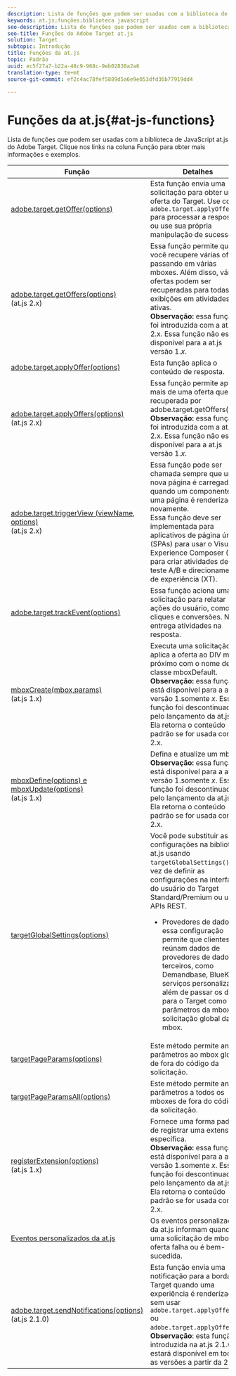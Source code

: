 ```yaml
---
description: Lista de funções que podem ser usadas com a biblioteca de JavaScript at.js do Adobe Target.
keywords: at.js;funções;biblioteca javascript
seo-description: Lista de funções que podem ser usadas com a biblioteca de JavaScript at.js do Adobe Target.
seo-title: Funções do Adobe Target at.js
solution: Target
subtopic: Introdução
title: Funções da at.js
topic: Padrão
uuid: ec5f27a7-b22a-48c9-968c-9eb02830a2a6
translation-type: tm+mt
source-git-commit: ef2c4ac78fef5889d5a6e9e053dfd36b77919dd4

---
```



# Funções da at.js{#at-js-functions}

Lista de funções que podem ser usadas com a biblioteca de JavaScript at.js do Adobe Target. Clique nos links na coluna Função para obter mais informações e exemplos.

| Função | Detalhes |
| --- | --- | 
| [adobe.target.getOffer(options)](/help/c-implementing-target/c-implementing-target-for-client-side-web/adobe-target-getoffer.md) | Esta função envia uma solicitação para obter uma oferta do Target. Use com `adobe.target.applyOffer()` para processar a resposta ou use sua própria manipulação de sucesso. |
| [adobe.target.getOffers(options)](/help/c-implementing-target/c-implementing-target-for-client-side-web/adobe-target-getoffers-atjs-2.md)<br>(at.js 2.x) | Essa função permite que você recupere várias ofertas passando em várias mboxes. Além disso, várias ofertas podem ser recuperadas para todas as exibições em atividades ativas.<br>**Observação:** essa função foi introduzida com a at.js 2.x. Essa função não está disponível para a at.js versão 1.*x*. |
| [adobe.target.applyOffer(options)](/help/c-implementing-target/c-implementing-target-for-client-side-web/adobe-target-applyoffer.md) | Esta função aplica o conteúdo de resposta. |
| [adobe.target.applyOffers(options)](/help/c-implementing-target/c-implementing-target-for-client-side-web/adobe-target-applyoffers-atjs-2.md)<br>(at.js 2.x) | Essa função permite aplicar mais de uma oferta que foi recuperada por adobe.target.getOffers().<br>**Observação:** essa função foi introduzida com a at.js 2.x. Essa função não está disponível para a at.js versão 1.*x*. |
| [adobe.target.triggerView (viewName, options)](/help/c-implementing-target/c-implementing-target-for-client-side-web/adobe-target-triggerview-atjs-2.md)<br>(at.js 2.x) | Essa função pode ser chamada sempre que uma nova página é carregada ou quando um componente em uma página é renderizado novamente.<br> Essa função deve ser implementada para aplicativos de página única (SPAs) para usar o Visual Experience Composer (VEC) para criar atividades de teste A/B e direcionamento de experiência (XT). |
| [adobe.target.trackEvent(options)](/help/c-implementing-target/c-implementing-target-for-client-side-web/adobe-target-trackevent.md) | Essa função aciona uma solicitação para relatar ações do usuário, como cliques e conversões. Não entrega atividades na resposta. |
| [mboxCreate(mbox,params)](/help/c-implementing-target/c-implementing-target-for-client-side-web/mboxcreate-atjs.md)<br>(at.js 1.x) | Executa uma solicitação e aplica a oferta ao DIV mais próximo com o nome de classe mboxDefault.<br>**Observação:** essa função está disponível para a at.js versão 1.somente *x*. Essa função foi descontinuada pelo lançamento da at.js 2.x. Ela retorna o conteúdo padrão se for usada com a 2.x. |
| [mboxDefine(options) e mboxUpdate(options)](/help/c-implementing-target/c-implementing-target-for-client-side-web/mboxdefine-mboxupdate-atjs-1x.md)<br>(at.js 1.x) | Defina e atualize um mbox.<br>**Observação:** essa função está disponível para a at.js versão 1.somente *x*. Essa função foi descontinuada pelo lançamento da at.js 2.x. Ela retorna o conteúdo padrão se for usada com a 2.x. |
| [targetGlobalSettings(options)](/help/c-implementing-target/c-implementing-target-for-client-side-web/targetgobalsettings.md) | Você pode substituir as configurações na biblioteca at.js usando `targetGlobalSettings()`, em vez de definir as configurações na interface do usuário do Target Standard/Premium ou usar APIs REST.<ul><li>Provedores de dados: essa configuração permite que clientes reúnam dados de provedores de dados de terceiros, como Demandbase, BlueKai e serviços personalizados, além de passar os dados para o Target como parâmetros da mbox na solicitação global da mbox.</li></ul> |
| [targetPageParams(options)](/help/c-implementing-target/c-implementing-target-for-client-side-web/targetpageparams.md) | Este método permite anexar parâmetros ao mbox global de fora do código da solicitação. |
| [targetPageParamsAll(options)](/help/c-implementing-target/c-implementing-target-for-client-side-web/targetpageparamsall.md) | Este método permite anexar parâmetros a todos os mboxes de fora do código da solicitação. |
| [registerExtension(options)](/help/c-implementing-target/c-implementing-target-for-client-side-web/registerextension-atjs-1x.md)<br>(at.js 1.x) | Fornece uma forma padrão de registrar uma extensão específica.<br>**Observação:** essa função está disponível para a at.js versão 1.somente *x*. Essa função foi descontinuada pelo lançamento da at.js 2.x. Ela retorna o conteúdo padrão se for usada com a 2.x. |
| [Eventos personalizados da at.js](/help/c-implementing-target/c-implementing-target-for-client-side-web/atjs-custom-events.md) | Os eventos personalizados da at.js informam quando uma solicitação de mbox ou oferta falha ou é bem-sucedida. |
| [adobe.target.sendNotifications(options)](/help/c-implementing-target/c-implementing-target-for-client-side-web/adobe.target.sendnotifications-atjs-21.md)<br>(at.js 2.1.0) | Esta função envia uma notificação para a borda do Target quando uma experiência é renderizada sem usar `adobe.target.applyOffer()` ou `adobe.target.applyOffers()`.<br>**Observação**: esta função foi introduzida na at.js 2.1.0 e estará disponível em todas as versões a partir da 2.1.0. |

